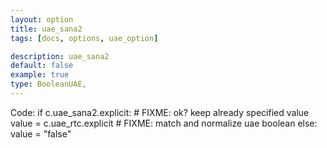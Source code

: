 ```yaml
---
layout: option
title: uae_sana2
tags: [docs, options, uae_option]

description: uae_sana2
default: false
example: true
type: BooleanUAE,
---
```


Code:
    if c.uae_sana2.explicit:
        # FIXME: ok? keep already specified value
        value = c.uae_rtc.explicit
        # FIXME: match and normalize uae boolean
    else:
        value = "false"
